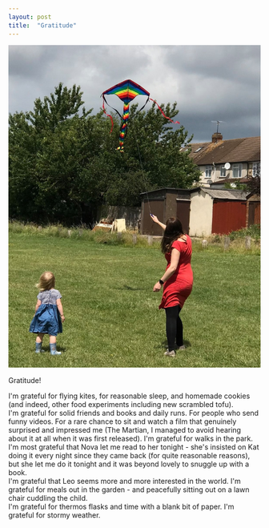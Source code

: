 ```yaml
---
layout: post
title:  "Gratitude"
--- 
```


<IMG SRC="/assets/images/2020-06-20-grat.jpg">

Gratitude!

I'm grateful for flying kites, for reasonable sleep, and homemade cookies (and indeed, other food experiments including new scrambled tofu).  
I'm grateful for solid friends and books and daily runs. For people who send funny videos.  For a rare chance to sit and watch a film that genuinely surprised and impressed me (The Martian, I managed to avoid hearing about it at all when it was first released).  I'm grateful for walks in the park. 
I'm most grateful that Nova let me read to her tonight - she's insisted on Kat doing it every night since they came back (for quite reasonable reasons), but she let me do it tonight and it was beyond lovely to snuggle up with a book.   
I'm grateful that Leo seems more and more interested in the world.  I'm grateful for meals out in the garden - and peacefully sitting out on a lawn chair cuddling the child.  
I'm grateful for thermos flasks and time with a blank bit of paper.  I'm grateful for stormy weather. 

